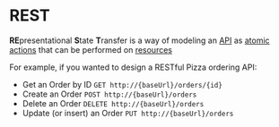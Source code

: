 <!-- {"ident": "rest"} -->
# REST

**RE**presentational **S**tate **T**ransfer is a way of modeling an [API](@API) as
[atomic](@atomic) [actions](@HTTP-Method) that can be performed on [resources](@Resource)

For example, if you wanted to design a RESTful Pizza ordering API:
 - Get an Order by ID `GET http://{baseUrl}/orders/{id}`
 - Create an Order `POST http://{baseUrl}/orders`
 - Delete an Order `DELETE http://{baseUrl}/orders`
 - Update (or insert) an Order `PUT http://{baseUrl}/orders`
